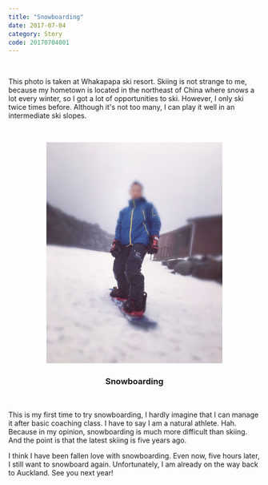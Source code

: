 ```yaml
---
title: "Snowboarding"
date: 2017-07-04
category: Story
code: 20170704001
---
```

   
<br/>

This photo is taken at Whakapapa ski resort. Skiing is not strange to me, because my hometown is located in the northeast of China where snows a lot every winter, so I got a lot of opportunities to ski. However, I only ski twice times before. Although it's not too many, I can play it well in an intermediate ski slopes.
  
  
<br/>
<p align="center">
<img src="/images/postimg/20170704001.jpg" alt="Snowboarding" width="70%"  /><br/>
<center><h3><b>Snowboarding</b></h3></center>
</p>
<br/>


This is my first time to try snowboarding, I hardly imagine that I can manage it after basic coaching class. I have to say I am a natural athlete. Hah. Because in my opinion, snowboarding is much more difficult than skiing. And the point is that the latest skiing is five years ago.  
  
I think I have been fallen love with snowboarding. Even now, five hours later, I still want to snowboard again. Unfortunately, I am already on the way back to Auckland. See you next year!  


